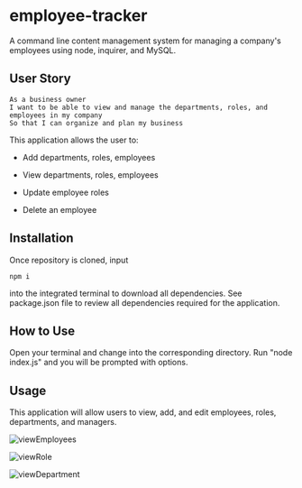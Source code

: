 # employee-tracker

A command line content management system for managing a company's employees using node, inquirer, and MySQL.

## User Story

```
As a business owner
I want to be able to view and manage the departments, roles, and employees in my company
So that I can organize and plan my business
```

This application allows the user to:

  * Add departments, roles, employees

  * View departments, roles, employees

  * Update employee roles

  * Delete an employee

## Installation

Once repository is cloned, input

```
npm i
```

into the integrated terminal to download all dependencies. See package.json file to review all dependencies required for the application.

## How to Use

Open your terminal and change into the corresponding directory. Run "node index.js" and you will be prompted with options.

## Usage

This application will allow users to view, add, and edit employees, roles, departments, and managers.

![viewEmployees](https://user-images.githubusercontent.com/82686855/132611683-031ef81d-6941-4634-9226-1837cccdc33d.JPG)

![viewRole](https://user-images.githubusercontent.com/82686855/132611699-1bf777c8-51a4-49e5-be25-f1edd452c89d.JPG)

![viewDepartment](https://user-images.githubusercontent.com/82686855/132611707-a3e2c13b-7cad-4378-b8bd-27c11dedae78.JPG)
